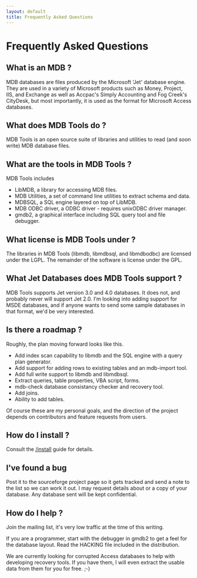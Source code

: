 ```yaml
---
layout: default
title: Frequently Asked Questions
---
```


Frequently Asked Questions
=================================


## What is an MDB ?

MDB databases are files produced by the Microsoft 'Jet' database engine. They are used in a variety of Microsoft products 
such as Money, Project, IIS, and Exchange as well as Accpac's Simply Accounting and Fog Creek's CityDesk, but most 
importantly, it is used as the format for Microsoft Access databases.


## What does MDB Tools do ?

MDB Tools is an open source suite of libraries and utilities to read (and soon write) MDB database files.


## What are the tools in MDB Tools ?

MDB Tools includes
- LibMDB, a library for accessing MDB files.
- MDB Utilities, a set of command line utilities to extract schema and data.
- MDBSQL, a SQL engine layered on top of LibMDB.
- MDB ODBC driver, a ODBC driver - requires unixODBC driver manager.
- gmdb2, a graphical interface including SQL query tool and file debugger.


## What license is MDB Tools under ?

The libraries in MDB Tools (libmdb, libmdbsql, and libmdbodbc) are licensed under the LGPL. The remainder 
of the software is license under the GPL.


## What Jet Databases does MDB Tools support ?

MDB Tools supports Jet version 3.0 and 4.0 databases. It does not, and probably never 
will support Jet 2.0. I'm looking into adding support for MSDE databases, and if anyone wants to send some 
sample databases in that format, we'd be very interested.


## Is there a roadmap ?

Roughly, the plan moving forward looks like this.

- Add index scan capability to libmdb and the SQL engine with a query plan generator.
- Add support for adding rows to existing tables and an mdb-import tool.
- Add full write support to libmdb and libmdbsql.
- Extract queries, table properties, VBA script, forms.
- mdb-check database consistancy checker and recovery tool.
- Add joins.
- Ability to add tables.

Of course these are my personal goals, and the direction of the project depends on contributors and feature requests from users.

## How do I install ?

Consult the [/install](installation) guide for details.


## I've found a bug

Post it to the sourceforge project page so it gets tracked and send a note to the list so we can 
work it out. I may request details about or a copy of your database. Any database sent will be kept confidential.


## How do I help ?
Join the mailing list, it's very low traffic at the time of this writing.

If you are a programmer, start with the debugger in gmdb2 to get a feel for the database layout. Read the 
HACKING file included in the distribution.

We are currently looking for corrupted Access databases to help with developing recovery tools. If you 
have them, I will even extract the usable data from them for you for free. ;-)

